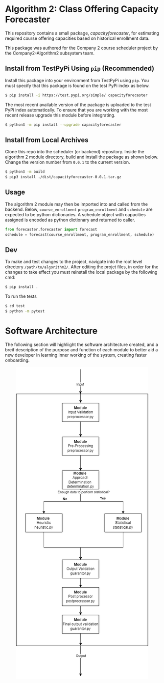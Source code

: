 # Algorithm 2: Class Offering Capacity Forecaster

This repository contains a small package, *capacityforecaster*, for
estimating required course offering capacities based on historical enrollment
data. 

This package was authored for the Company 2 course scheduler project by the Company2-Algorithm2 subsystem team.

## Install from TestPyPi Using `pip` (Recommended)
Install this package into your environment from TestPyPi using `pip`. You must specify that
this package is found on the test PyPi index as below.

```bash
$ pip install -i https://test.pypi.org/simple/ capacityforecaster
```
The most recent available version of the package is uploaded to the test PyPi index automatically.
To ensure that you are working with the most recent release upgrade this module before integrating.

```bash
$ python3 -m pip install --upgrade capacityforecaster
```

## Install from Local Archives

Clone this repo into the scheduler (or backend) repository. Inside the algorithm 2 module directory,
build and install the package as shown below. Change the version number from `0.0.1` to the current
 version.

```bash
$ python3 -m build
$ pip3 install ./dist/capacityforecaster-0.0.1.tar.gz
```

## Usage
The algorithm 2 module may then be imported into and called from the backend. Below,
`course_enrollment` `program_enrollment` and `schedule` are expected to be python dictionaries.  A schedule object with capacities assigned is encoded as python dictionary and returned to caller.

```python
from forecaster.forecaster import forecast
schedule = forecast(course_enrollment, program_enrollment, schedule)
```

## Dev 

To make and test changes to the project, navigate into the root level directory 
`/path/to/algorithm2/`. After editing the projet files, in order for the changes to take
effect you must reinstall the local package by the following cmd:

```bash
$ pip install . 
```

To run the tests

```bash
$ cd test
$ python -m pytest
```

# Software Architecture

The following section will highliight the software architecture created, and a breif description of the purpose and function of each module to better aid a new developer in learning inner working of the system, creating faster onboarding. 

<p align="center">
  <img src="https://github.com/seng499-company2/algorithm2/blob/40-documentation/AlgOverview.png?raw=true" alt="Alg overview diagram"/>
</p>
